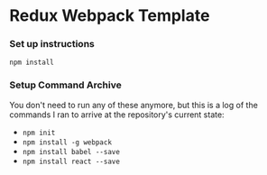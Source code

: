 # Redux Webpack Template

### Set up instructions
`npm install`

### Setup Command Archive
You don't need to run any of these anymore, but this is a log of the commands I ran to arrive at the repository's current state:

+ `npm init`
+ `npm install -g webpack`
+ `npm install babel --save`
+ `npm install react --save`
